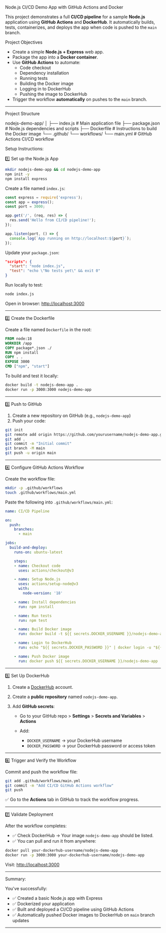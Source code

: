 Node.js CI/CD Demo App with GitHub Actions and Docker

This project demonstrates a full **CI/CD pipeline** for a sample **Node.js** application using **GitHub Actions** and **DockerHub**. It automatically builds, tests, containerizes, and deploys the app when code is pushed to the `main` branch.

Project Objectives

- Create a simple **Node.js + Express** web app.
- Package the app into a **Docker container**.
- Use **GitHub Actions** to automate:
  - Code checkout
  - Dependency installation
  - Running tests
  - Building the Docker image
  - Logging in to DockerHub
  - Pushing the image to DockerHub
- Trigger the workflow **automatically** on pushes to the `main` branch.

---

Project Structure


nodejs-demo-app/
│
├── index.js                  # Main application file
├── package.json              # Node.js dependencies and scripts
├── Dockerfile                # Instructions to build the Docker image
└── .github/
└── workflows/
└── main.yml          # GitHub Actions CI/CD workflow


Setup Instructions:

1️⃣ Set up the Node.js App

```bash
mkdir nodejs-demo-app && cd nodejs-demo-app
npm init -y
npm install express
````

Create a file named `index.js`:

```js
const express = require('express');
const app = express();
const port = 3000;

app.get('/', (req, res) => {
  res.send('Hello from CI/CD pipeline!');
});

app.listen(port, () => {
  console.log(`App running on http://localhost:${port}`);
});
```

Update your `package.json`:

```json
"scripts": {
  "start": "node index.js",
  "test": "echo \"No tests yet\" && exit 0"
}
```

Run locally to test:

```bash
node index.js
```

Open in browser: [http://localhost:3000](http://localhost:3000)

---

2️⃣ Create the Dockerfile

Create a file named `Dockerfile` in the root:

```dockerfile
FROM node:18
WORKDIR /app
COPY package*.json ./
RUN npm install
COPY . .
EXPOSE 3000
CMD ["npm", "start"]
```

To build and test it locally:

```bash
docker build -t nodejs-demo-app .
docker run -p 3000:3000 nodejs-demo-app
```

---

3️⃣ Push to GitHub

1. Create a new repository on GitHub (e.g., `nodejs-demo-app`)
2. Push your code:

```bash
git init
git remote add origin https://github.com/yourusername/nodejs-demo-app.git
git add .
git commit -m "Initial commit"
git branch -M main
git push -u origin main
```

---

4️⃣ Configure GitHub Actions Workflow

Create the workflow file:

```bash
mkdir -p .github/workflows
touch .github/workflows/main.yml
```

Paste the following into `.github/workflows/main.yml`:

```yaml
name: CI/CD Pipeline

on:
  push:
    branches:
      - main

jobs:
  build-and-deploy:
    runs-on: ubuntu-latest

    steps:
    - name: Checkout code
      uses: actions/checkout@v3

    - name: Setup Node.js
      uses: actions/setup-node@v3
      with:
        node-version: '18'

    - name: Install dependencies
      run: npm install

    - name: Run tests
      run: npm test

    - name: Build Docker image
      run: docker build -t ${{ secrets.DOCKER_USERNAME }}/nodejs-demo-app .

    - name: Login to DockerHub
      run: echo "${{ secrets.DOCKER_PASSWORD }}" | docker login -u "${{ secrets.DOCKER_USERNAME }}" --password-stdin

    - name: Push Docker image
      run: docker push ${{ secrets.DOCKER_USERNAME }}/nodejs-demo-app
```

---

5️⃣ Set Up DockerHub

1. Create a [DockerHub](https://hub.docker.com) account.
2. Create a **public repository** named `nodejs-demo-app`.
3. Add **GitHub secrets**:

   * Go to your GitHub repo > **Settings** > **Secrets and Variables** > **Actions**
   * Add:

     * `DOCKER_USERNAME` → your DockerHub username
     * `DOCKER_PASSWORD` → your DockerHub password or access token

---

6️⃣ Trigger and Verify the Workflow

Commit and push the workflow file:

```bash
git add .github/workflows/main.yml
git commit -m "Add CI/CD GitHub Actions workflow"
git push
```

✅ Go to the **Actions** tab in GitHub to track the workflow progress.

---

7️⃣ Validate Deployment

After the workflow completes:

* ✅ Check DockerHub → Your image `nodejs-demo-app` should be listed.
* ✅ You can pull and run it from anywhere:

```bash
docker pull your-dockerhub-username/nodejs-demo-app
docker run -p 3000:3000 your-dockerhub-username/nodejs-demo-app
```

Visit: [http://localhost:3000](http://localhost:3000)

---

Summary:

You've successfully:

* ✅ Created a basic Node.js app with Express
* ✅ Dockerized your application
* ✅ Built and deployed a CI/CD pipeline using GitHub Actions
* ✅ Automatically pushed Docker images to DockerHub on `main` branch updates

---

